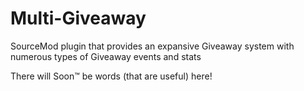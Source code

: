 # Multi-Giveaway

SourceMod plugin that provides an expansive Giveaway system with numerous types of Giveaway events and stats

There will Soon™ be words (that are useful) here!
